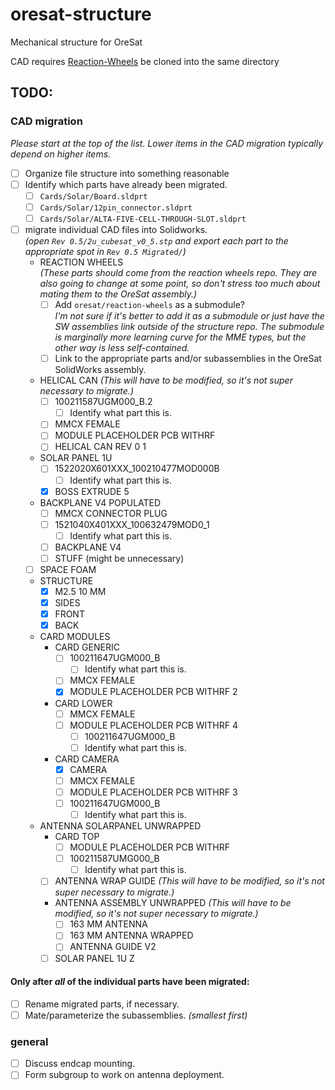 # oresat-structure
Mechanical structure for OreSat

CAD requires <a href="https://github.com/oresat/reaction-wheels">Reaction-Wheels</a> be cloned into the same directory

## TODO:  
### CAD migration
_Please start at the top of the list. Lower items in the CAD migration typically depend on higher items._
- [ ] Organize file structure into something reasonable
- [ ] Identify which parts have already been migrated.
	- [ ] `Cards/Solar/Board.sldprt`
	- [ ] `Cards/Solar/12pin_connector.sldprt`
	- [ ] `Cards/Solar/ALTA-FIVE-CELL-THROUGH-SLOT.sldprt`
- [ ] migrate individual CAD files into Solidworks.  
_(open `Rev 0.5/2u_cubesat_v0_5.stp` and export each part to the appropriate spot in `Rev 0.5 Migrated/`)_
	- REACTION WHEELS  
	_(These parts should come from the reaction wheels repo. They are also going to change at some point, so don't stress too much about mating them to the OreSat assembly.)_
		- [ ] Add `oresat/reaction-wheels` as a submodule?  
		_I'm not sure if it's better to add it as a submodule or just have the SW assemblies link outside of the structure repo. The submodule is marginally more learning curve for the MME types, but the other way is less self-contained._
		- [ ] Link to the appropriate parts and/or subassemblies in the OreSat SolidWorks assembly.
	- HELICAL CAN _(This will have to be modified, so it's not super necessary to migrate.)_
		- [ ] 100211587UGM000_B.2
			- [ ] Identify what part this is.
		- [ ] MMCX FEMALE
		- [ ] MODULE PLACEHOLDER PCB WITHRF
		- [ ] HELICAL CAN REV 0 1
	- SOLAR PANEL 1U
		- [ ] 1522020X601XXX_100210477MOD000B
			- [ ] Identify what part this is.
		- [X] BOSS EXTRUDE 5
	- BACKPLANE V4 POPULATED
		- [ ] MMCX CONNECTOR PLUG
		- [ ] 1521040X401XXX_100632479MOD0_1
			- [ ] Identify what part this is.
		- [ ] BACKPLANE V4
		- [ ] STUFF (might be unnecessary)
	- [ ] SPACE FOAM
	- STRUCTURE
		- [X] M2.5 10 MM
		- [X] SIDES
		- [X] FRONT
		- [X] BACK
	- CARD MODULES
		-  CARD GENERIC
			- [ ] 100211647UGM000_B
				- [ ] Identify what part this is.
			- [ ] MMCX FEMALE
			- [X] MODULE PLACEHOLDER PCB WITHRF 2
		- CARD LOWER
			- [ ] MMCX FEMALE
			- [ ] MODULE PLACEHOLDER PCB WITHRF 4
		    	- [ ] 100211647UGM000_B
				- [ ] Identify what part this is.
		- CARD CAMERA
			- [X] CAMERA
			- [ ] MMCX FEMALE
			- [ ] MODULE PLACEHOLDER PCB WITHRF 3
			- [ ] 100211647UGM000_B
				- [ ] Identify what part this is.
	- ANTENNA SOLARPANEL UNWRAPPED
		- CARD TOP
			- [ ] MODULE PLACEHOLDER PCB WITHRF
			- [ ] 100211587UMG000_B
				- [ ] Identify what part this is.
		- [ ] ANTENNA WRAP GUIDE _(This will have to be modified, so it's not super necessary to migrate.)_
		- ANTENNA ASSEMBLY UNWRAPPED _(This will have to be modified, so it's not super necessary to migrate.)_
			- [ ] 163 MM ANTENNA
			- [ ] 163 MM ANTENNA WRAPPED
			- [ ] ANTENNA GUIDE V2
		- [ ] SOLAR PANEL 1U Z
		
#### Only after _all_ of the individual parts have been migrated:
- [ ] Rename migrated parts, if necessary.
- [ ] Mate/parameterize the subassemblies. _(smallest first)_

### general
- [ ] Discuss endcap mounting.
- [ ] Form subgroup to work on antenna deployment.

